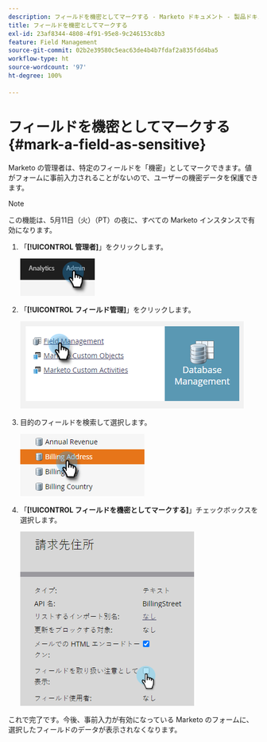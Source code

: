 ```yaml
---
description: フィールドを機密としてマークする - Marketo ドキュメント - 製品ドキュメント
title: フィールドを機密としてマークする
exl-id: 23af8344-4808-4f91-95e8-9c246153c8b3
feature: Field Management
source-git-commit: 02b2e39580c5eac63de4b4b7fdaf2a835fdd4ba5
workflow-type: ht
source-wordcount: '97'
ht-degree: 100%

---
```


# フィールドを機密としてマークする {#mark-a-field-as-sensitive}

Marketo の管理者は、特定のフィールドを「機密」としてマークできます。値がフォームに事前入力されることがないので、ユーザーの機密データを保護できます。

>[!NOTE]
>
>この機能は、5月11日（火）（PT）の夜に、すべての Marketo インスタンスで有効になります。

1. 「**[!UICONTROL 管理者]**」をクリックします。

   ![](assets/mark-a-field-as-sensitive-1.png)

1. 「**[!UICONTROL フィールド管理]**」をクリックします。

   ![](assets/mark-a-field-as-sensitive-2.png)

1. 目的のフィールドを検索して選択します。

   ![](assets/mark-a-field-as-sensitive-3.png)

1. 「**[!UICONTROL フィールドを機密としてマークする]**」チェックボックスを選択します。

   ![](assets/mark-a-field-as-sensitive-4.png)

これで完了です。今後、事前入力が有効になっている Marketo のフォームに、選択したフィールドのデータが表示されなくなります。
